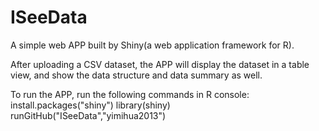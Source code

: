 # ISeeData
A simple web APP built by Shiny(a web application framework for R).

After uploading a CSV dataset, the APP will display the dataset in a table view, and show the data structure and data summary as well.

To run the APP, run the following commands in R console:
 install.packages("shiny")
 library(shiny)
 runGitHub("ISeeData","yimihua2013")

